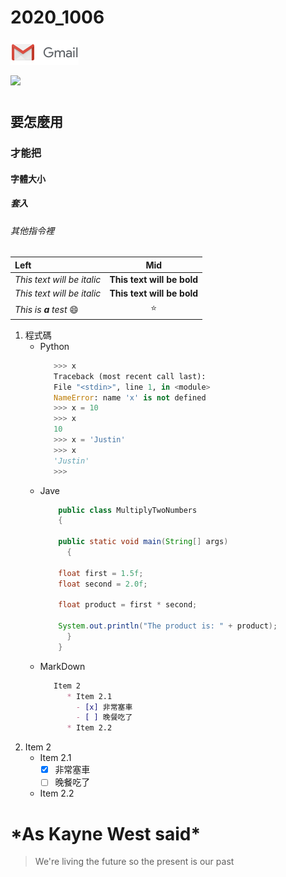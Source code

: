 # 2020_1006


![Mail](mail.png "Google")

<img src="https://ssl.gstatic.com/ui/v1/icons/mail/rfr/logo_gmail_lockup_default_1x.png" width="30%"/>

#
## 要怎麼用
### 才能把
#### 字體大小
##### 套入
###### 其他指令裡
|Left|Mid|
|:-------|:----:|
|*This text will be italic*|**This text will be bold**|
|_This text will be italic_|__This text will be bold__|
|*This is **a** test* :smile:|:star:|

1. 程式碼
   * Python
     ```Python
        >>> x
        Traceback (most recent call last):
        File "<stdin>", line 1, in <module>
        NameError: name 'x' is not defined
        >>> x = 10
        >>> x
        10
        >>> x = 'Justin'
        >>> x
        'Justin'
        >>>
     ```
   * Jave
     ``` Java
         public class MultiplyTwoNumbers
         {

         public static void main(String[] args) 
           {

         float first = 1.5f;
         float second = 2.0f;

         float product = first * second;

         System.out.println("The product is: " + product);
           }
         }
     ```
   * MarkDown
     ```MarkDown
        Item 2
           * Item 2.1 
             - [x] 非常塞車
             - [ ] 晚餐吃了
           * Item 2.2
      ```
2. Item 2
   * Item 2.1 
     - [x] 非常塞車
     - [ ] 晚餐吃了
     
   * Item 2.2

# \*As Kayne West said\*
 
 >We're living the future so 
 >the present is our past

